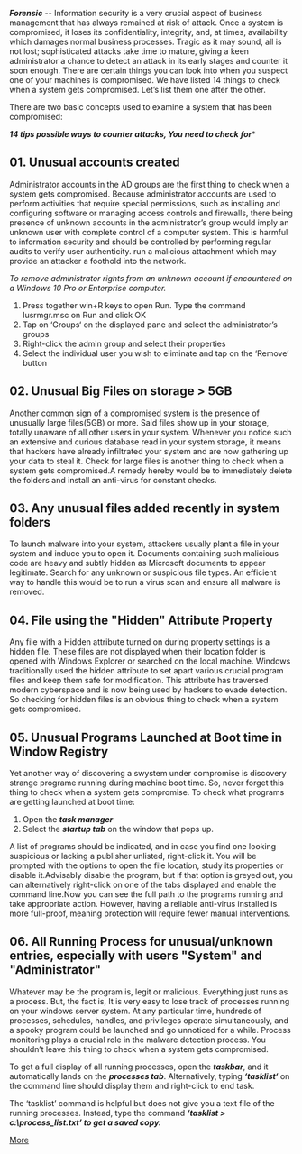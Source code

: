 ***Forensic*** -- Information security is a very crucial aspect of business management that has always remained at risk of attack. Once a system is compromised, it loses its confidentiality, integrity, and, at times, availability which damages normal business processes. Tragic as it may sound, all is not lost; sophisticated attacks take time to mature, giving a keen administrator a chance to detect an attack in its early stages and counter it soon enough. There are certain things you can look into when you suspect one of your machines is compromised. We have listed 14 things to check when a system gets compromised. Let’s list them one after the other.

There are two basic concepts used to examine a system that has been compromised:

***14 tips possible ways to counter attacks, You need to check for****

## 01. Unusual accounts created
Administrator accounts in the AD groups are the first thing to check when a system gets compromised. Because administrator accounts are used to perform activities that require special permissions, such as installing and configuring software or managing access controls and firewalls, there being presence of unknown accounts in the administrator’s group would imply an unknown user with complete control of a computer system. This is harmful to information security and should be controlled by performing regular audits to verify user authenticity. run a malicious attachment which may provide an attacker a foothold into the network.

*To remove administrator rights from an unknown account if encountered on a Windows 10 Pro or Enterprise computer.*
1. Press together win+R keys to open Run. Type the command lusrmgr.msc on Run and click OK
2. Tap on ‘Groups‘ on the displayed pane and select the administrator’s groups
3. Right-click the admin group and select their properties
4. Select the individual user you wish to eliminate and tap on the ‘Remove’ button

## 02. Unusual Big Files on storage > 5GB
Another common sign of a compromised system is the presence of unusually large files(5GB) or more. Said files show up in your storage, totally unaware of all other users in your system. Whenever you notice such an extensive and curious database read in your system storage, it means that hackers have already infiltrated your system and are now gathering up your data to steal it. Check for large files is another thing to check when a system gets compromised.A remedy hereby would be to immediately delete the folders and install an anti-virus for constant checks.

## 03. Any unusual files added recently in system folders
To launch malware into your system, attackers usually plant a file in your system and induce you to open it. Documents containing such malicious code are heavy and subtly hidden as Microsoft documents to appear legitimate.
Search for any unknown or suspicious file types. An efficient way to handle this would be to run a virus scan and ensure all malware is removed.

## 04. File using the "Hidden" Attribute Property
Any file with a Hidden attribute turned on during property settings is a hidden file. These files are not displayed when their location folder is opened with Windows Explorer or searched on the local machine.
Windows traditionally used the hidden attribute to set apart various crucial program files and keep them safe for modification. This attribute has traversed modern cyberspace and is now being used by hackers to evade detection. So checking for hidden files is an obvious thing to check when a system gets compromised.

## 05. Unusual Programs Launched at Boot time in Window Registry
Yet another way of discovering a swystem under compromise is discovery strange programe running during machine boot time. So, never forget this thing to check when a system gets compromise. To check what programs are getting launched at boot time: 
1. Open the ***task manager***
2. Select the ***startup tab*** on the window that pops up.

A list of programs should be indicated, and in case you find one looking suspicious or lacking a publisher unlisted, right-click it. You will be prompted with the options to open the file location, study its properties or disable it.Advisably disable the program, but if that option is greyed out, you can alternatively right-click on one of the tabs displayed and enable the command line.Now you can see the full path to the programs running and take appropriate action. However, having a reliable anti-virus installed is more full-proof, meaning protection will require fewer manual interventions.

## 06. All Running Process for unusual/unknown entries, especially with users "System" and "Administrator"
Whatever may be the program is, legit or malicious. Everything just runs as a process. But, the fact is, It is very easy to lose track of processes running on your windows server system. At any particular time, hundreds of processes, schedules, handles, and privileges operate simultaneously, and a spooky program could be launched and go unnoticed for a while. Process monitoring plays a crucial role in the malware detection process. You shouldn’t leave this thing to check when a system gets compromised.

To get a full display of all running processes, open the ***taskbar***, and it automatically lands on the ***processes tab***. Alternatively, typing ***‘tasklist‘*** on the command line should display them and right-click to end task.

The ‘tasklist’ command is helpful but does not give you a text file of the running processes. Instead, type the command ***‘tasklist > c:\process_list.txt’ to get a saved copy.***

[More](https://thesecmaster.com/14-things-to-check-when-a-system-gets-compromised/)


